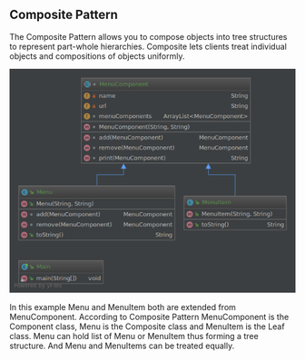 ## Composite Pattern

The Composite Pattern allows you to compose objects into tree structures to represent part-whole hierarchies. Composite lets clients treat individual objects and compositions of objects uniformly.

![alt text](https://raw.githubusercontent.com/ronniegnr/design-pattern/master/src/bd/com/ronnie/composite/composite.png)

In this example Menu and MenuItem both are extended from MenuComponent. According to Composite Pattern MenuComponent is the Component class, Menu is the Composite class and MenuItem is the Leaf class. Menu can hold list of Menu or MenuItem thus forming a tree structure. And Menu and MenuItems can be treated equally. 

